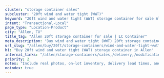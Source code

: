 ```yaml
---
cluster: "storage container sales"
subcluster: "20ft wind and water tight (WWT)"
keyword: "20ft wind and water tight (WWT) storage container for sale Allen, TX"
intent: "Transactional-Local"
page_type: "Location-Product"
city: "Allen, TX"
title_tag: "Allen 20ft storage container for sale | LC Container"
meta_description: "Buy wind and water tight (WWT) 20ft storage container sale with local delivery in Allen, TX. LC Container — local Since 2003. Request a fast quote today."
url_slug: "/allen/buy/20ft/storage-containers/wind-and-water-tight-wwt"
h1: "Buy 20ft wind and water tight (WWT) storage container in Allen"
internal_links: "/allen/storage-containers/sales,/delivery,/modifications"
priority: 2
notes: "Include real photos, on-lot inventory, delivery lead times, and financing info."
noindex: true
---
```


<!-- TODO: Add unique city/inventory copy, images, and internal links here. -->

